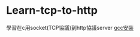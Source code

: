 # Learn-tcp-to-http
學習在c用socket(TCP協議)到http協議server
[gcc安裝](https://github.com/EriaWist/Free_Software_Introduction_gcc/blob/main/gcc.md)
